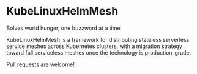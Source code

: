 # KubeLinuxHelmMesh
Solves world hunger, one buzzword at a time

KubeLinuxHelmMesh is a framework for distributing stateless serverless service meshes across Kubernetes clusters, with a migration strategy toward full serviceless meshes once the technology is production-grade.

Pull requests are welcome!
